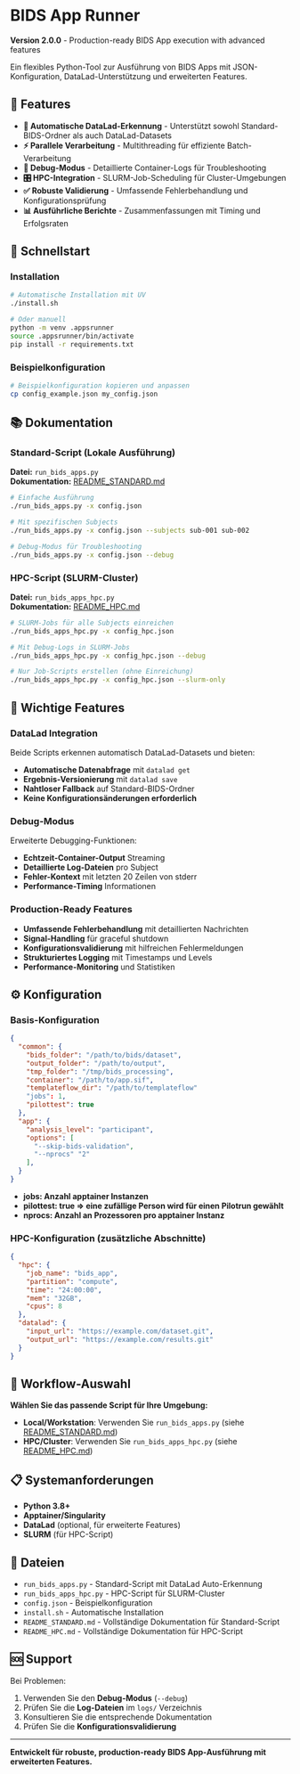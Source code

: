 # BIDS App Runner

**Version 2.0.0** - Production-ready BIDS App execution with advanced features

Ein flexibles Python-Tool zur Ausführung von BIDS Apps mit JSON-Konfiguration, DataLad-Unterstützung und erweiterten Features.

## 🎯 Features

- **🔄 Automatische DataLad-Erkennung** - Unterstützt sowohl Standard-BIDS-Ordner als auch DataLad-Datasets
- **⚡ Parallele Verarbeitung** - Multithreading für effiziente Batch-Verarbeitung  
- **🐛 Debug-Modus** - Detaillierte Container-Logs für Troubleshooting
- **🎛️ HPC-Integration** - SLURM-Job-Scheduling für Cluster-Umgebungen
- **✅ Robuste Validierung** - Umfassende Fehlerbehandlung und Konfigurationsprüfung
- **📊 Ausführliche Berichte** - Zusammenfassungen mit Timing und Erfolgsraten

## 🚀 Schnellstart

### Installation

```bash
# Automatische Installation mit UV
./install.sh

# Oder manuell
python -m venv .appsrunner
source .appsrunner/bin/activate
pip install -r requirements.txt
```

### Beispielkonfiguration

```bash
# Beispielkonfiguration kopieren und anpassen
cp config_example.json my_config.json
```

## 📚 Dokumentation

### Standard-Script (Lokale Ausführung)

**Datei:** `run_bids_apps.py`  
**Dokumentation:** [README_STANDARD.md](README_STANDARD.md)

```bash
# Einfache Ausführung
./run_bids_apps.py -x config.json

# Mit spezifischen Subjects
./run_bids_apps.py -x config.json --subjects sub-001 sub-002

# Debug-Modus für Troubleshooting  
./run_bids_apps.py -x config.json --debug
```

### HPC-Script (SLURM-Cluster)

**Datei:** `run_bids_apps_hpc.py`  
**Dokumentation:** [README_HPC.md](README_HPC.md)

```bash
# SLURM-Jobs für alle Subjects einreichen
./run_bids_apps_hpc.py -x config_hpc.json

# Mit Debug-Logs in SLURM-Jobs
./run_bids_apps_hpc.py -x config_hpc.json --debug

# Nur Job-Scripts erstellen (ohne Einreichung)
./run_bids_apps_hpc.py -x config_hpc.json --slurm-only
```

## 🔧 Wichtige Features

### DataLad Integration

Beide Scripts erkennen automatisch DataLad-Datasets und bieten:

- **Automatische Datenabfrage** mit `datalad get`
- **Ergebnis-Versionierung** mit `datalad save`
- **Nahtloser Fallback** auf Standard-BIDS-Ordner
- **Keine Konfigurationsänderungen erforderlich**

### Debug-Modus

Erweiterte Debugging-Funktionen:

- **Echtzeit-Container-Output** Streaming
- **Detaillierte Log-Dateien** pro Subject
- **Fehler-Kontext** mit letzten 20 Zeilen von stderr
- **Performance-Timing** Informationen

### Production-Ready Features

- **Umfassende Fehlerbehandlung** mit detaillierten Nachrichten
- **Signal-Handling** für graceful shutdown
- **Konfigurationsvalidierung** mit hilfreichen Fehlermeldungen
- **Strukturiertes Logging** mit Timestamps und Levels
- **Performance-Monitoring** und Statistiken

## ⚙️ Konfiguration

### Basis-Konfiguration

```json
{
  "common": {
    "bids_folder": "/path/to/bids/dataset",
    "output_folder": "/path/to/output",
    "tmp_folder": "/tmp/bids_processing",
    "container": "/path/to/app.sif",
    "templateflow_dir": "/path/to/templateflow"
    "jobs": 1,
    "pilottest": true
  },
  "app": {
    "analysis_level": "participant",
    "options": [
      "--skip-bids-validation",
      "--nprocs" "2"
    ],
  }
}
```

- **jobs: Anzahl apptainer Instanzen**
- **pilottest: true => eine zufällige Person wird für einen Pilotrun gewählt**
- **nprocs: Anzahl an Prozessoren pro apptainer Instanz**

### HPC-Konfiguration (zusätzliche Abschnitte)

```json
{
  "hpc": {
    "job_name": "bids_app",
    "partition": "compute",
    "time": "24:00:00",
    "mem": "32GB",
    "cpus": 8
  },
  "datalad": {
    "input_url": "https://example.com/dataset.git",
    "output_url": "https://example.com/results.git"
  }
}
```

## 🔄 Workflow-Auswahl

**Wählen Sie das passende Script für Ihre Umgebung:**

- **Local/Workstation**: Verwenden Sie `run_bids_apps.py` (siehe [README_STANDARD.md](README_STANDARD.md))
- **HPC/Cluster**: Verwenden Sie `run_bids_apps_hpc.py` (siehe [README_HPC.md](README_HPC.md))

## 📋 Systemanforderungen

- **Python 3.8+**
- **Apptainer/Singularity**
- **DataLad** (optional, für erweiterte Features)
- **SLURM** (für HPC-Script)

## 📁 Dateien

- `run_bids_apps.py` - Standard-Script mit DataLad Auto-Erkennung
- `run_bids_apps_hpc.py` - HPC-Script für SLURM-Cluster
- `config.json` - Beispielkonfiguration
- `install.sh` - Automatische Installation
- `README_STANDARD.md` - Vollständige Dokumentation für Standard-Script
- `README_HPC.md` - Vollständige Dokumentation für HPC-Script

## 🆘 Support

Bei Problemen:

1. Verwenden Sie den **Debug-Modus** (`--debug`)
2. Prüfen Sie die **Log-Dateien** im `logs/` Verzeichnis
3. Konsultieren Sie die entsprechende Dokumentation
4. Prüfen Sie die **Konfigurationsvalidierung**

---

**Entwickelt für robuste, production-ready BIDS App-Ausführung mit erweiterten Features.**
